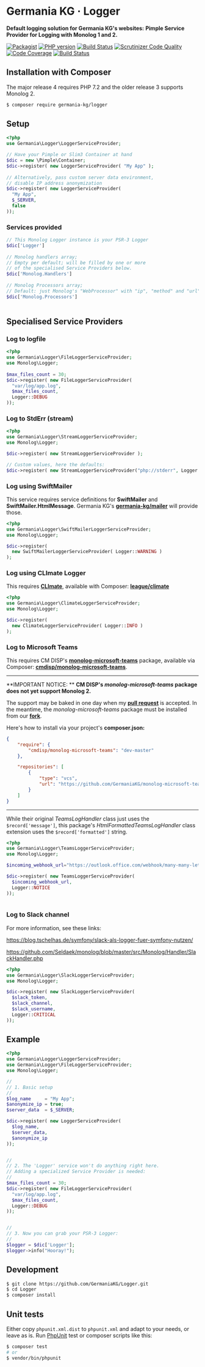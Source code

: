# Germania KG · Logger

**Default logging solution for Germania KG's websites:**
**Pimple Service Provider for Logging with Monolog 1 and 2.**


[![Packagist](https://img.shields.io/packagist/v/germania-kg/logger.svg?style=flat)](https://packagist.org/packages/germania-kg/logger)
[![PHP version](https://img.shields.io/packagist/php-v/germania-kg/logger.svg)](https://packagist.org/packages/germania-kg/logger)
[![Build Status](https://img.shields.io/travis/GermaniaKG/Logger.svg?label=Travis%20CI)](https://travis-ci.org/GermaniaKG/Logger)
[![Scrutinizer Code Quality](https://scrutinizer-ci.com/g/GermaniaKG/Logger/badges/quality-score.png?b=master)](https://scrutinizer-ci.com/g/GermaniaKG/Logger/?branch=master)
[![Code Coverage](https://scrutinizer-ci.com/g/GermaniaKG/Logger/badges/coverage.png?b=master)](https://scrutinizer-ci.com/g/GermaniaKG/Logger/?branch=master)
[![Build Status](https://scrutinizer-ci.com/g/GermaniaKG/Logger/badges/build.png?b=master)](https://scrutinizer-ci.com/g/GermaniaKG/Logger/build-status/master)



## Installation with Composer

The major release 4 requires PHP 7.2 and the older release 3 supports Monolog 2.

```bash
$ composer require germania-kg/logger
```
## Setup


```php
<?php
use Germania\Logger\LoggerServiceProvider;

// Have your Pimple or Slim3 Container at hand
$dic = new \Pimple\Container;
$dic->register( new LoggerServiceProvider( "My App" );
               
// Alternatively, pass custom server data environment,
// disable IP address anonymization               
$dic->register( new LoggerServiceProvider(
  "My App",
  $_SERVER,
  false
));
```

### Services provided

```php
// This Monolog Logger instance is your PSR-3 Logger
$dic['Logger']
  
// Monolog handlers array; 
// Empty per default; will be filled by one or more 
// of the specialised Service Providers below.
$dic['Monolog.Handlers']
  
// Monolog Processors array;
// Default: just Monolog's "WebProcessor" with "ip", "method" and "url"
$dic['Monolog.Processors']
 
```



## Specialised Service Providers

### Log to logfile

```php
<?php
use Germania\Logger\FileLoggerServiceProvider;
use Monolog\Logger;
  
$max_files_count = 30;
$dic->register( new FileLoggerServiceProvider(
  "var/log/app.log",
  $max_files_count,
  Logger::DEBUG
));
```



### Log to StdErr (stream)

```php
<?php
use Germania\Logger\StreamLoggerServiceProvider;
use Monolog\Logger;

$dic->register( new StreamLoggerServiceProvider );

// Custom values, here the defaults:
$dic->register( new StreamLoggerServiceProvider("php://stderr", Logger::WARNING) );

```



### Log using SwiftMailer

This service requires service definitions for **SwiftMailer** and **SwiftMailer.HtmlMessage**. Germania KG's **[germania-kg/mailer](https://github.com/germaniaKG/Mailer)** will provide those.

```php
<?php
use Germania\Logger\SwiftMailerLoggerServiceProvider;
use Monolog\Logger;

$dic->register( 
  new SwiftMailerLoggerServiceProvider( Logger::WARNING ) 
);
```



### Log using CLImate Logger

This requires **[CLImate](http://climate.thephpleague.com/)**, available with Composer: **[league/climate](https://github.com/thephpleague/climate)**

```php
<?php
use Germania\Logger\ClimateLoggerServiceProvider;
use Monolog\Logger;

$dic->register( 
  new ClimateLoggerServiceProvider( Logger::INFO ) 
);
```



### Log to Microsoft Teams

This requires CM DISP's **[monolog-microsoft-teams](https://github.com/cmdisp/monolog-microsoft-teams)** package, available via Composer: **[cmdisp/monolog-microsoft-teams](cmdisp/monolog-microsoft-teams)**. 



---

**IMPORTANT NOTICE: **
**CM DISP's *monolog-microsoft-teams* package does not yet support Monolog 2.** 

The support may be baked in one day when my [**pull request**](https://github.com/cmdisp/monolog-microsoft-teams/pull/2) is accepted. In the meantime, the *monolog-microsoft-teams* package must be installed from our [**fork**](https://github.com/GermaniaKG/monolog-microsoft-teams). 

Here's how to install via your project's **composer.json:**

```json
{
    "require": {
        "cmdisp/monolog-microsoft-teams": "dev-master"
    },

    "repositories": [
        {
            "type": "vcs",
            "url": "https://github.com/GermaniaKG/monolog-microsoft-teams"
        }
    ]  
}
```

---



While their original *TeamsLogHandler* class just uses the `$record['message']`, this package's *HtmlFormattedTeamsLogHandler* class extension uses the `$record['formatted']` string.

```php
<?php
use Germania\Logger\TeamsLoggerServiceProvider;
use Monolog\Logger;

$incoming_webhook_url="https://outlook.office.com/webhook/many-many-letters";

$dic->register( new TeamsLoggerServiceProvider(
  $incoming_webhook_url,
  Logger::NOTICE
));
  
```





### Log to Slack channel

For more information, see these links:

https://blog.tschelhas.de/symfony/slack-als-logger-fuer-symfony-nutzen/

https://github.com/Seldaek/monolog/blob/master/src/Monolog/Handler/SlackHandler.php

```php
<?php
use Germania\Logger\SlackLoggerServiceProvider;
use Monolog\Logger;

$dic->register( new SlackLoggerServiceProvider(
  $slack_token,
  $slack_channel,
  $slack_username,
  Logger::CRITICAL
));


```

## Example

```php
<?php
use Germania\Logger\LoggerServiceProvider;
use Germania\Logger\FileLoggerServiceProvider;
use Monolog\Logger;

// 
// 1. Basic setup
//
$log_name     = "My App";
$anonymize_ip = true;
$server_data  = $_SERVER;

$dic->register( new LoggerServiceProvider(
  $log_name,
  $server_data,
  $anonymize_ip
));


//
// 2. The 'Logger' service won't do anything right here.
// Adding a specialized Service Provider is needed:
//
$max_files_count = 30;
$dic->register( new FileLoggerServiceProvider(
  "var/log/app.log",
  $max_files_count,
  Logger::DEBUG
));


// 
// 3. Now you can grab your PSR-3 Logger:
//
$logger = $dic['Logger'];
$logger->info("Hooray!");
```



## Development

```bash
$ git clone https://github.com/GermaniaKG/Logger.git
$ cd Logger
$ composer install
```

## Unit tests

Either copy `phpunit.xml.dist` to `phpunit.xml` and adapt to your needs, or leave as is. Run [PhpUnit](https://phpunit.de/) test or composer scripts like this:

```bash
$ composer test
# or
$ vendor/bin/phpunit
```
